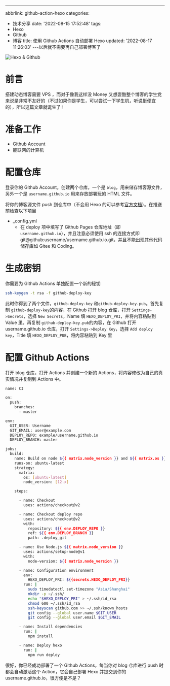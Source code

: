---
abbrlink: github-action-hexo
categories:
- 技术分享
date: '2022-08-15 17:52:48'
tags:
- Hexo
- Github
- 博客
title: 使用 Github Actions 自动部署 Hexo
updated: '2022-08-17 11:26:03'
---以后就不需要再自己部署博客了

![Hexo & Github](https://pic.rmb.bdstatic.com/bjh/a5a79c32320475bd69aed54f5371065a.png "Hexo & Github")

<!--more-->


# 前言

搭建动态博客需要 VPS ，而对于像我这样没 Money 又想耍酷整个博客的学生党来说是非常不友好的（不过如果你是学生，可以尝试一下学生机，听说挺便宜的），所以这篇文章就诞生了！




# 准备工作

- Github Account
- 能联网的计算机

# 配置仓库

登录你的 Github Account。创建两个仓库，一个是 `blog`，用来储存博客源文件，另外一个是 `username.github.io` 用来存放部署玩的 HTML 文件。

将你的博客源文件 push 到仓库中（不会用 Hexo 的可以参考[官方文档](https://hexo.io/zh-cn/docs/index.html)）。在推送前检查以下项目

- _config.yml
  - 在 deploy 项中填写了 Github Pages 仓库地址（即 `username.github.io`），并且注意必须使用 ssh 的连接方式即 git@github:username/username.github.io.git，并且不能出现其他代码储存库如 Gitee 和 Coding。

# 生成密钥

你需要为 Github Actions 单独配置一个新的秘钥

```bash 生成密钥
ssh-keygen -t rsa -f github-deploy-key
```

此时你得到了两个文件，`github-deploy-key` 和`github-deploy-key.pub`。首先复制 `github-deploy-key`的内容，在 Github 打开 blog 仓库，打开 `Settings->Secrets`，选择 `New Secrets`，Name 填 `HEXO_DEPLOY_PRI`，并将内容粘贴到 Value 里。再复制 `github-deploy-key.pub`的内容，在 Github 打开 username.github.io 仓库，打开 `Settings->Deploy Key`，选择 `Add deploy key`，Title 填 `HEXO_DEPLOY_PUB`，将内容粘贴到 Key 里

# 配置 Github Actions

打开 blog 仓库，打开 Actions 并创建一个新的 Actions，将内容修改为自己的真实情况并复制到 Actions 中。

```bash Action>folded
name: CI

on:
  push:
    branches:
      - master

env:
  GIT_USER: Username
  GIT_EMAIL: user@example.com
  DEPLOY_REPO: example/username.github.io
  DEPLOY_BRANCH: master

jobs:
  build:
    name: Build on node ${{ matrix.node_version }} and ${{ matrix.os }}
    runs-on: ubuntu-latest
    strategy:
      matrix:
        os: [ubuntu-latest]
        node_version: [12.x]

    steps:

      - name: Checkout
        uses: actions/checkout@v2

      - name: Checkout deploy repo
        uses: actions/checkout@v2
        with:
          repository: ${{ env.DEPLOY_REPO }}
          ref: ${{ env.DEPLOY_BRANCH }}
          path: .deploy_git

      - name: Use Node.js ${{ matrix.node_version }}
        uses: actions/setup-node@v1
        with:
          node-version: ${{ matrix.node_version }}

      - name: Configuration environment
        env:
          HEXO_DEPLOY_PRI: ${{secrets.HEXO_DEPLOY_PRI}}
        run: |
          sudo timedatectl set-timezone "Asia/Shanghai"
          mkdir -p ~/.ssh/
          echo "$HEXO_DEPLOY_PRI" > ~/.ssh/id_rsa
          chmod 600 ~/.ssh/id_rsa
          ssh-keyscan github.com >> ~/.ssh/known_hosts
          git config --global user.name $GIT_USER
          git config --global user.email $GIT_EMAIL

      - name: Install dependencies
        run: |
          npm install

      - name: Deploy hexo
        run: |
          npm run deploy
```

很好，你已经成功部署了一个 Github Actions，每当你对 blog 仓库进行 push 时都会自动激活这个 Action，它会自己部署 Hexo 并提交到你的 username.github.io，很方便是不是？
